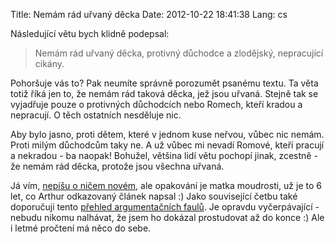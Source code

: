Title: Nemám rád uřvaný děcka
Date: 2012-10-22 18:41:38
Lang: cs

Následující větu bych klidně podepsal:

> Nemám rád uřvaný děcka, protivný důchodce a zlodějský, nepracující cikány.

Pohoršuje vás to? Pak neumíte správně porozumět psanému textu. Ta věta totiž říká jen to, že nemám rád taková děcka, jež jsou uřvaná. Stejně tak se vyjadřuje pouze o protivných důchodcích nebo Romech, kteří kradou a nepracují. O těch ostatních nesděluje nic.

Aby bylo jasno, proti dětem, které v jednom kuse neřvou, vůbec nic nemám. Proti milým důchodcům taky ne. A už vůbec mi nevadí Romové, kteří pracují a nekradou - ba naopak! Bohužel, většina lidí větu pochopí jinak, zcestně - že nemám rád děcka, protože jsou všechna uřvaná.

Já vím, [nepíšu o ničem novém](http://maly.blog.sme.sk/c/72147/Trvale-udrzitelna-krava.html), ale opakování je matka moudrosti, už je to 6 let, co Arthur odkazovaný článek napsal :) Jako související četbu také doporučuji tento [přehled argumentačních faulů](http://argumentace.blogspot.cz/2012/09/argumentacni-fauly.html). Je opravdu vyčerpávající - nebudu nikomu nalhávat, že jsem ho dokázal prostudovat až do konce :) Ale i letmé pročtení má něco do sebe.
